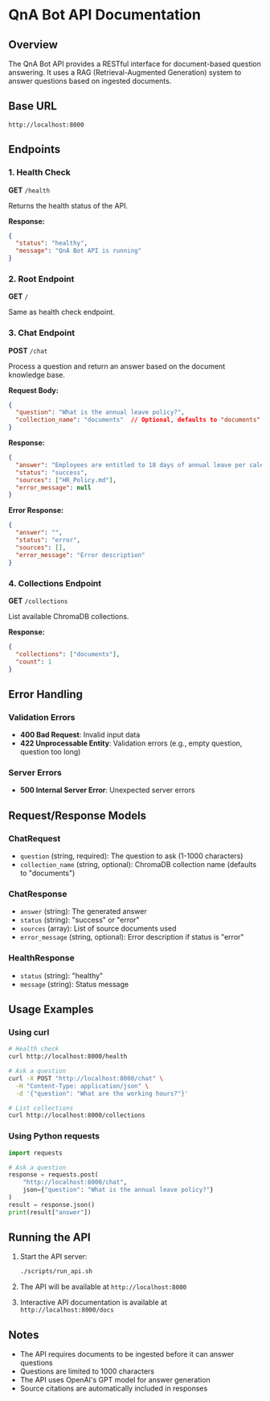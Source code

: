 # QnA Bot API Documentation

## Overview
The QnA Bot API provides a RESTful interface for document-based question answering. It uses a RAG (Retrieval-Augmented Generation) system to answer questions based on ingested documents.

## Base URL
```
http://localhost:8000
```

## Endpoints

### 1. Health Check
**GET** `/health`

Returns the health status of the API.

**Response:**
```json
{
  "status": "healthy",
  "message": "QnA Bot API is running"
}
```

### 2. Root Endpoint
**GET** `/`

Same as health check endpoint.

### 3. Chat Endpoint
**POST** `/chat`

Process a question and return an answer based on the document knowledge base.

**Request Body:**
```json
{
  "question": "What is the annual leave policy?",
  "collection_name": "documents"  // Optional, defaults to "documents"
}
```

**Response:**
```json
{
  "answer": "Employees are entitled to 18 days of annual leave per calendar year...",
  "status": "success",
  "sources": ["HR_Policy.md"],
  "error_message": null
}
```

**Error Response:**
```json
{
  "answer": "",
  "status": "error",
  "sources": [],
  "error_message": "Error description"
}
```

### 4. Collections Endpoint
**GET** `/collections`

List available ChromaDB collections.

**Response:**
```json
{
  "collections": ["documents"],
  "count": 1
}
```

## Error Handling

### Validation Errors
- **400 Bad Request**: Invalid input data
- **422 Unprocessable Entity**: Validation errors (e.g., empty question, question too long)

### Server Errors
- **500 Internal Server Error**: Unexpected server errors

## Request/Response Models

### ChatRequest
- `question` (string, required): The question to ask (1-1000 characters)
- `collection_name` (string, optional): ChromaDB collection name (defaults to "documents")

### ChatResponse
- `answer` (string): The generated answer
- `status` (string): "success" or "error"
- `sources` (array): List of source documents used
- `error_message` (string, optional): Error description if status is "error"

### HealthResponse
- `status` (string): "healthy"
- `message` (string): Status message

## Usage Examples

### Using curl
```bash
# Health check
curl http://localhost:8000/health

# Ask a question
curl -X POST "http://localhost:8000/chat" \
  -H "Content-Type: application/json" \
  -d '{"question": "What are the working hours?"}'

# List collections
curl http://localhost:8000/collections
```

### Using Python requests
```python
import requests

# Ask a question
response = requests.post(
    "http://localhost:8000/chat",
    json={"question": "What is the annual leave policy?"}
)
result = response.json()
print(result["answer"])
```

## Running the API

1. Start the API server:
   ```bash
   ./scripts/run_api.sh
   ```

2. The API will be available at `http://localhost:8000`

3. Interactive API documentation is available at `http://localhost:8000/docs`

## Notes

- The API requires documents to be ingested before it can answer questions
- Questions are limited to 1000 characters
- The API uses OpenAI's GPT model for answer generation
- Source citations are automatically included in responses 